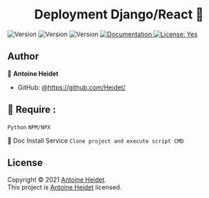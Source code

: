 <h1 align="center">Deployment Django/React 👋</h1>
<p>
  <img alt="Version" src="https://img.shields.io/badge/Python-3776AB?style=for-the-badge&logo=python&logoColor=white">
  <img alt="Version" src="https://badges.aleen42.com/src/react.svg">
  <img alt="Version" src="https://img.shields.io/badge/version-1-blue.svg?cacheSeconds=2592000" />
  <a href="https://github.com/Heidet/Python-Service-Cx_Freeze" target="_blank">
    <img alt="Documentation" src="https://img.shields.io/badge/documentation-yes-brightgreen.svg" />
  </a>
  <a href="yes" target="_blank">
    <img alt="License: Yes" src="https://img.shields.io/badge/documentation-yes-brightgreen.svg" />
  </a>
</p>



## Author
👤 **Antoine Heidet** 
* GitHub: [@https:\/\/github.com\/Heidet\/](https://github.com/Heidet)


## 📝 Require : 
``` Python ```
``` NPM/NPX ```	

📝 Doc Install Service
``` Clone project and execute script CMD ```	

## License
Copyright © 2021 [Antoine Heidet](https://github.com/Heidet).<br />
This project is [Antoine Heidet](https://github.com/Heidet) licensed.

